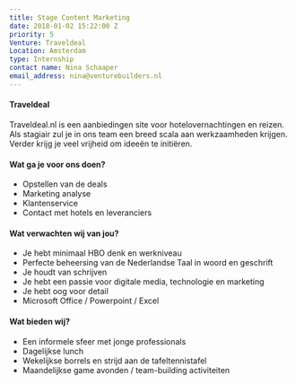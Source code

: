 ```yaml
---
title: Stage Content Marketing
date: 2018-01-02 15:22:00 Z
priority: 5
Venture: Traveldeal
Location: Amsterdam
type: Internship
contact name: Nina Schaaper
email_address: nina@venturebuilders.nl
---
```


#### Traveldeal
Traveldeal.nl is een aanbiedingen site voor hotelovernachtingen en reizen. Als stagiair zul je in ons team een breed scala aan werkzaamheden krijgen. Verder krijg je veel vrijheid om ideeën te initiëren.

#### Wat ga je voor ons doen?
- Opstellen van de deals
- Marketing analyse
- Klantenservice
- Contact met hotels en leveranciers

#### Wat verwachten wij van jou?
- Je hebt minimaal HBO denk en werkniveau
- Perfecte beheersing van de Nederlandse Taal in woord en geschrift
- Je houdt van schrijven
- Je hebt een passie voor digitale media, technologie en marketing
- Je hebt oog voor detail 
- Microsoft Office / Powerpoint / Excel


#### Wat bieden wij?
- Een informele sfeer met jonge professionals
- Dagelijkse lunch 
- Wekelijkse borrels en strijd aan de tafeltennistafel
- Maandelijkse game avonden / team-building activiteiten